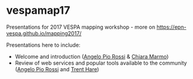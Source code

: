 # vespamap17
Presentations for 2017 VESPA mapping workshop - more on https://epn-vespa.github.io/mapping2017/

Presentations here to include:

* Welcome and introduction ([Angelo Pio Rossi](https://github.com/aprossi) & [Chiara Marmo](https://github.com/cmarmo))
* Review of web services and popular tools available to the community ([Angelo Pio Rossi](https://github.com/aprossi) and [Trent Hare](https://github.com/thareUSGS))
